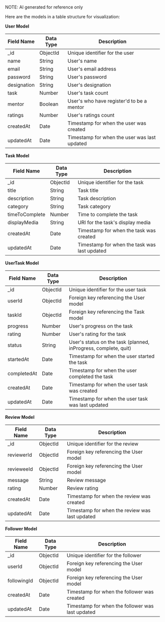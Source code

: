 
NOTE: AI generated for reference only 

Here are the models in a table structure for visualization:


**User Model**


| Field Name | Data Type | Description |
| --- | --- | --- |
| _id | ObjectId | Unique identifier for the user |
| name | String | User's name |
| email | String | User's email address |
| password | String | User's password |
| designation | String | User's designation |
| task | Number | User's task count |
| mentor | Boolean | User's who have register'd to be a mentor |
| ratings | Number | User's ratings count |
| createdAt | Date | Timestamp for when the user was created |
| updatedAt | Date | Timestamp for when the user was last updated |


**Task Model**


| Field Name | Data Type | Description |
| --- | --- | --- |
| _id | ObjectId | Unique identifier for the task |
| title | String | Task title |
| description | String | Task description |
| category | String | Task category |
| timeToComplete | Number | Time to complete the task |
| displayMedia | String | URI for the task's display media |
| createdAt | Date | Timestamp for when the task was created |
| updatedAt | Date | Timestamp for when the task was last updated |


**UserTask Model**


| Field Name | Data Type | Description |
| --- | --- | --- |
| _id | ObjectId | Unique identifier for the user task |
| userId | ObjectId | Foreign key referencing the User model |
| taskId | ObjectId | Foreign key referencing the Task model |
| progress | Number | User's progress on the task |
| rating | Number | User's rating for the task |
| status | String | User's status on the task (planned, inProgress, complete, quit) |
| startedAt | Date | Timestamp for when the user started the task |
| completedAt | Date | Timestamp for when the user completed the task |
| createdAt | Date | Timestamp for when the user task was created |
| updatedAt | Date | Timestamp for when the user task was last updated |


**Review Model**


| Field Name | Data Type | Description |
| --- | --- | --- |
| _id | ObjectId | Unique identifier for the review |
| reviewerId | ObjectId | Foreign key referencing the User model |
| revieweeId | ObjectId | Foreign key referencing the User model |
| message | String | Review message |
| rating | Number | Review rating |
| createdAt | Date | Timestamp for when the review was created |
| updatedAt | Date | Timestamp for when the review was last updated |


**Follower Model**


| Field Name | Data Type | Description |
| --- | --- | --- |
| _id | ObjectId | Unique identifier for the follower |
| userId | ObjectId | Foreign key referencing the User model |
| followingId | ObjectId | Foreign key referencing the User model |
| createdAt | Date | Timestamp for when the follower was created |
| updatedAt | Date | Timestamp for when the follower was last updated |


